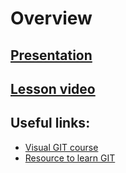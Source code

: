 # Overview

<!-- ## [Home Work](../../tasks/git.md) -->

<!-- **Deadline: 19.11.2020**   -->

## [Presentation](https://slides.com/aleh_lipski/deck-d3f123)
## [Lesson video](https://drive.google.com/file/d/1YHwvge4StbH9rJC4SrMIfXHYsoPJtEfb/view?usp=sharing)  

## Useful links:
* [Visual GIT course](http://git-school.github.io/visualizing-git/)
* [Resource to learn GIT](https://try.github.io/)